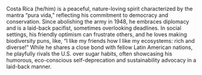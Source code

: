 Costa Rica (he/him) is a peaceful, nature-loving spirit characterized by the mantra “pura vida,” reflecting his commitment to democracy and conservation. Since abolishing the army in 1948, he embraces diplomacy and is a laid-back pacifist, sometimes overlooking deadlines. In social settings, his friendly optimism can frustrate others, and he loves making biodiversity puns, like, “I like my friends how I like my ecosystems: rich and diverse!” While he shares a close bond with fellow Latin American nations, he playfully rivals the U.S. over sugar habits, often showcasing his humorous, eco-conscious self-deprecation and sustainability advocacy in a laid-back manner.